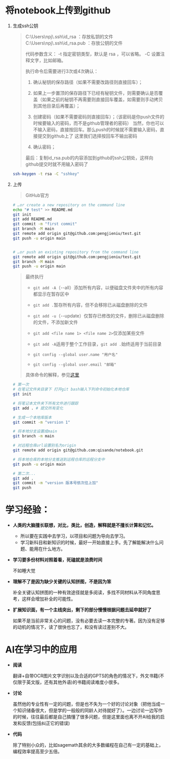 # 将notebook上传到github

1. 生成ssh公钥

   > C:\Users\npj\\.ssh\id_rsa ：存放私钥的文件
   > C:\Users\npj\\.ssh\id_rsa.pub ：存放公钥的文件
   >
   > 
   >
   > 代码参数含义：
   > -t 指定密钥类型，默认是 rsa ，可以省略。
   > -C 设置注释文字，比如邮箱。
   >
   > 
   >
   > 执行命令后需要进行3次或4次确认：
   >
   > 1. 确认秘钥的保存路径（如果不需要改路径则直接回车）；
   >
   > 2. 如果上一步置顶的保存路径下已经有秘钥文件，则需要确认是否覆盖（如果之前的秘钥不再需要则直接回车覆盖，如需要则手动拷贝到其他目录后再覆盖）；
   > 3. 创建密码（如果不需要密码则直接回车）；（该密码是你push文件的时候要输入的密码，而不是github管理者的密码）
   >    当然，你也可以不输入密码，直接按回车。那么push的时候就不需要输入密码，直接提交到github上了
   >    这里我们选择按回车不输出密码
   >
   > 4. 确认密码；
   >
   >    
   >
   > 最后：复制id_rsa.pub的内容添加到github的ssh公钥处，这样向github提交时就不用输入密码了

   ```bash
   ssh-keygen -t rsa -C "sshkey"
   ```

   

2. 上传

   > GitHub官方

   ```bash
   # …or create a new repository on the command line
   echo "# test" >> README.md
   git init
   git add README.md
   git commit -m "first commit"
   git branch -M main
   git remote add origin git@github.com:pengjieniu/test.git
   git push -u origin main
   
   
   # …or push an existing repository from the command line
   git remote add origin git@github.com:pengjieniu/test.git
   git branch -M main
   git push -u origin main
   
   ```

   > 最终执行
   >
   > - `git add -A`（--all）添加所有内容，以便磁盘文件夹中的所有内容都显示在暂存区中
   > - `git add .`暂存所有内容，但不会移除已从磁盘删除的文件
   > - `git add -u`（--update）仅暂存已修改的文件，删除已从磁盘删除的文件，不添加新文件
   > - `git add <file name 1> <file name 2>`仅添加某些文件
   >
   > - `git add -A`适用于整个工作目录，`git add .`始终适用于当前目录
   >
   > - `git config --global user.name "用户名" `
   >
   > - `git config --global user.email "邮箱"`
   >
   > 具体命令的解释，参见[这里](https://blog.csdn.net/wq6ylg08/article/details/89028412)
   
   ```bash
   # 第一次
   # 在笔记文件夹目录下 打开git bash输入下列命令初始化本地仓库
   git init 
   
   # 将笔记本文件夹下所有文件进行跟踪
   git add . # 提交所有变化
   
   # 生成一个本地库版本
   git commit -m "version 1"
   
   # 将本地分支设置成main
   git branch -m main
   
   # 对远程仓库url设置别名为origin
   git remote add origin git@github.com:qisande/notebook.git
   
   # 将本地仓库的本地分支推送到远程仓库的远程分支中
   git push -u origin main
   ```
   
   ```bash
   # 第二次...
   git add .
   git commit -m "version 版本号依次往上加"
   git push
   ```
   
   

# 学习经验：

- **人类的大脑擅长联想，对比，类比，创造，解释就是不擅长计算和记忆。**
  
  - 所以要在实践中去学习，以项目和问题为导向去学习。
  - 学习新科目和新知识的时候，最好一开始直接上手。先了解能解决什么问题、能用在什么地方。
  
- **学习要多份材料对照着看，死磕就是浪费时间**

  不如睡大觉

- **理解不了是因为缺少关键的认知拼图，不是因为笨**

  补全关键认知拼图的一种有效途径就是多阅读，多找不同材料从不同角度思考，这样会增加补全的可能性。

- **扩展知识面，有一个主线突出，剩下的部分慢慢根据问题去延申就好了**

  如果不是当前非常关心的问题，没有必要去读一本完整的专著。因为没有足够的动机的情况下，读了很快也忘了，和没有读过差别不大。

# AI在学习中的应用

- **阅读**

  翻译+自带OCR图片文字识别以及合适的GPTS的角色的情况下，外文书籍(不仅限于英文版，还有其他外语)的书籍阅读难度小很多。

- **讨论**

  虽然他的专业性有一定的问题，但是也不失为一个好的讨论对象（把他当成一个知识储备很大，但是学的一般般的同龄人对待就好了）。一边讨论一边写作的时候，往往最后都是自己搞懂了很多问题，但是这里面也离不开AI给我的启发和反馈(包括纠正它的错误)

- **代码**

  除了特别小众的，比如sagemath其余的大多数编程在自己有一定的基础上，编程效率提高至少五倍。